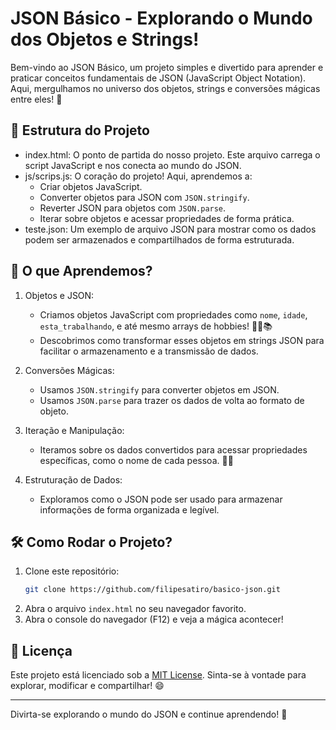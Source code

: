 #  JSON Básico - Explorando o Mundo dos Objetos e Strings!

Bem-vindo ao JSON Básico, um projeto simples e divertido para aprender e praticar conceitos fundamentais de JSON (JavaScript Object Notation). Aqui, mergulhamos no universo dos objetos, strings e conversões mágicas entre eles! 🌟

## 📂 Estrutura do Projeto

- index.html: O ponto de partida do nosso projeto. Este arquivo carrega o script JavaScript e nos conecta ao mundo do JSON.
- js/scrips.js: O coração do projeto! Aqui, aprendemos a:
  - Criar objetos JavaScript.
  - Converter objetos para JSON com `JSON.stringify`.
  - Reverter JSON para objetos com `JSON.parse`.
  - Iterar sobre objetos e acessar propriedades de forma prática.
- teste.json: Um exemplo de arquivo JSON para mostrar como os dados podem ser armazenados e compartilhados de forma estruturada.

## 🚀 O que Aprendemos?

1. Objetos e JSON:
   - Criamos objetos JavaScript com propriedades como `nome`, `idade`, `esta_trabalhando`, e até mesmo arrays de hobbies! 🏃‍♂️📚
   - Descobrimos como transformar esses objetos em strings JSON para facilitar o armazenamento e a transmissão de dados.

2. Conversões Mágicas:
   - Usamos `JSON.stringify` para converter objetos em JSON.
   - Usamos `JSON.parse` para trazer os dados de volta ao formato de objeto.

3. Iteração e Manipulação:
   - Iteramos sobre os dados convertidos para acessar propriedades específicas, como o nome de cada pessoa. 🕵️‍♀️

4. Estruturação de Dados:
   - Exploramos como o JSON pode ser usado para armazenar informações de forma organizada e legível.

## 🛠️ Como Rodar o Projeto?

1. Clone este repositório:
   ```bash
   git clone https://github.com/filipesatiro/basico-json.git
   ```
2. Abra o arquivo `index.html` no seu navegador favorito.
3. Abra o console do navegador (F12) e veja a mágica acontecer! 

## 📜 Licença

Este projeto está licenciado sob a [MIT License](./LICENSE). Sinta-se à vontade para explorar, modificar e compartilhar! 😄

---

Divirta-se explorando o mundo do JSON e continue aprendendo! 🚀
